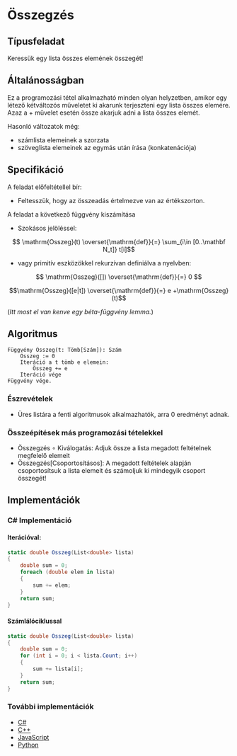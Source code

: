 # Összegzés

## Típusfeladat
Keressük egy lista összes elemének összegét!

## Általánosságban
Ez a programozási tétel alkalmazható minden olyan helyzetben, amikor egy létező kétváltozós műveletet ki akarunk terjeszteni egy lista összes elemére. Azaz a + művelet esetén össze akarjuk adni a lista összes elemét.

Hasonló változatok még:
- számlista elemeinek a szorzata
- szöveglista elemeinek az egymás után írása (konkatenációja)

## Specifikáció
A feladat előfeltétellel bír:

- Feltesszük, hogy az összeadás értelmezve van az értékszorton. 

A feladat a következő függvény kiszámítása

- Szokásos jelöléssel:

$$ \mathrm{Osszeg}(t) \overset{\mathrm{def}}{=} \sum_{i\in [0..\mathbf N_t]} t[i]$$

- vagy primitív eszközökkel rekurzívan definiálva a nyelvben:

$$ \mathrm{Osszeg}([]) \overset{\mathrm{def}}{=} 0 
$$

$$\mathrm{Osszeg}([e|t]) \overset{\mathrm{def}}{=} e +\mathrm{Osszeg}(t)$$


(*Itt most el van kenve egy béta-függvény lemma.*)
## Algoritmus
```
Függvény Összeg(t: Tömb[Szám]): Szám
    Összeg := 0
    Iteráció a t tömb e elemein:
        Összeg += e
    Iteráció vége
Függvény vége.
```
### Észrevételek
- Üres listára a fenti algoritmusok alkalmazhatók, arra 0 eredményt adnak. 

### Összeépítések más programozási tételekkel
- Összegzés $\circ$ Kiválogatás: Adjuk össze a lista megadott feltételnek megfelelő elemeit
- Összegzés[Csoportosításos]: A megadott feltételek alapján csoportosítsuk a lista elemeit és számoljuk ki mindegyik csoport összegét!

## Implementációk
### C# Implementáció

#### Iterációval:
```cs
static double Osszeg(List<double> lista)
{
    double sum = 0;
    foreach (double elem in lista)
    {
        sum += elem;
    }
    return sum;
}
```

#### Számlálóciklussal
```cs
static double Osszeg(List<double> lista)
{
    double sum = 0;
    for (int i = 0; i < lista.Count; i++)
    {
        sum += lista[i];
    }
    return sum;
}
```
### További implementációk
- [C#](osszegzes.cs)
- [C++](osszegzes.cpp)
- [JavaScript](osszegzes.js)
- [Python](osszegzes.py)



